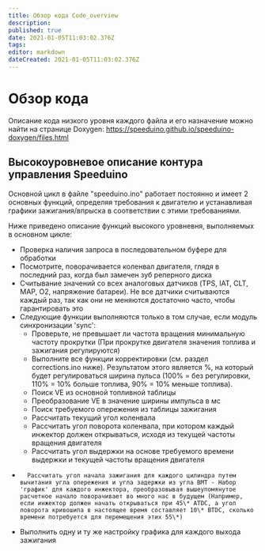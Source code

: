 ```yaml
---
title: Обзор кода Code_overview
description: 
published: true
date: 2021-01-05T11:03:02.376Z
tags: 
editor: markdown
dateCreated: 2021-01-05T11:03:02.376Z
---
```


# Обзор кода
Описание кода низкого уровня каждого файла и его назначение можно найти на странице Doxygen: https://speeduino.github.io/speeduino-doxygen/files.html

## Высокоуровневое описание контура управления Speeduino

Основной цикл в файле "speeduino.ino" работает постоянно и имеет 2 основных функций, определяя требования к двигателю и устанавливая графики зажигания/впрыска в соответствии с этими требованиями.

Ниже приведено описание функций высокого уровневня, выполняемых в основном цикле:

-   Проверка наличия запроса в последовательном буфере для обработки
-   Посмотрите, поворачивается коленвал двигателя, глядя в последний раз, когда был замечен зуб реперного диска
-   Считывание значений со всех аналоговых датчиков (TPS, IAT, CLT, MAP, O2, напряжение батареи). Не все датчики считываются каждый раз, так как они не меняются достаточно часто, чтобы гарантировать это
-   Следующие функции выполняются только в том случае, если модуль синхронизации 'sync':
    -   Проверьте, не превышает ли частота вращения минимальную частоту прокрутки (При прокрутке двигателя значения топлива и зажигания регулируются)
    -   Выполните все функции корректировки (см. раздел corrections.ino ниже). Результатом этого является %, на который будет регулироваться ширина пульса (100% = без регулировки, 110% = 10% больше топлива, 90% = 10% меньше топлива).
    -   Поиск VE из основной топливной таблицы
    -   Преобразование VE в значение ширины импульса в мс
    -   Поиск требуемого опережения из таблицы зажигания
    -   Рассчитать текущий угол коленвала
    -   Рассчитать угол поворота коленвала, при котором каждый инжектор должен открываться, исходя из текущей частоты вращения двигателя
    -   Рассчитать угол выдержки на основе требуемого времени выдержки и текущей частоты вращения двигателя
-       Рассчитать угол начала зажигания для каждого цилиндра путем вычитания угла опережения и угла задержки из угла ВМТ - Набор 'график' для каждого инжектора, преобразовывая вышеупомянутое расчетное начало поворачивает во много нас в будущем (Например, если инжектор должен начать открываться при 45\* ATDC, а угол поворота кривошипа в настоящее время составляет 10\* BTDC, сколько времени потребуется для перемещения этих 55\*)
- Выполнить одну и ту же настройку графика для каждого выхода зажигания